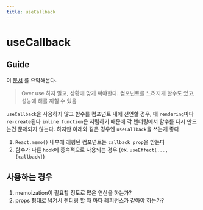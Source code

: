 ```yaml
---
title: useCallback
---
```


# useCallback

## Guide

이 [문서](https://dmitripavlutin.com/dont-overuse-react-usecallback/) 를 요약해본다.

> Over use 하지 말고, 상황에 맞게 써야한다. 컴포넌트를 느려지게 할수도 있고, 성능에 해를 끼칠 수 있음

`useCallback`을 사용하지 않고 함수를 컴포넌트 내에 선언할 경우, 매 `rendering`마다 `re-create`된다
`inline function`은 저렴하기 때문에 각 렌더링에서 함수를 다시 만드는건 문제되지 않는다.
하지만 아래와 같은 경우엔 `useCallback`을 쓰는게 좋다

1. `React.memo()` 내부에 래핑된 컴포넌트는 `callback prop`을 받는다
2. 함수가 다른 `hook`에 종속적으로 사용되는 경우 (ex. `useEffect(..., [callback]`)

## 사용하는 경우

1. memoization이 필요할 정도로 많은 연산을 하는가?
2. props 형태로 넘겨서 렌더링 할 때 마다 레퍼런스가 같아야 하는가?
